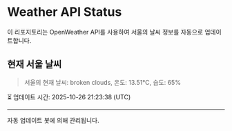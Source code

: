 
# Weather API Status

이 리포지토리는 OpenWeather API를 사용하여 서울의 날씨 정보를 자동으로 업데이트합니다.

## 현재 서울 날씨
> 서울의 현재 날씨: broken clouds, 온도: 13.51°C, 습도: 65%

⏳ 업데이트 시간: 2025-10-26 21:23:38 (UTC)

---
자동 업데이트 봇에 의해 관리됩니다.

